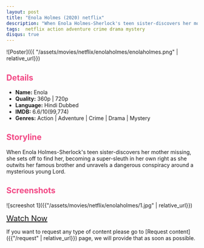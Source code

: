 ```yaml
---
layout: post
title: "Enola Holmes (2020) netflix"
description: "When Enola Holmes-Sherlock's teen sister-discovers her mother missing."
tags:  netflix action adventure crime drama mystery
disqus: true
---
```

<style>
h2{
    color:#F24784;
}
</style>

![Poster]({{ "/assets/movies/netflix/enolaholmes/enolaholmes.png" | relative_url}})

## Details

* **Name:** Enola
* **Quality:** 360p \| 720p
* **Language:** Hindi Dubbed
* **IMDB:** 6.6/10(99,774)
* **Genres:**  Action \| Adventure \| Crime \| Drama \| Mystery

## Storyline

When Enola Holmes-Sherlock's teen sister-discovers her mother missing, she sets off to find her, becoming a super-sleuth in her own right as she outwits her famous brother and unravels a dangerous conspiracy around a mysterious young Lord.

## Screenshots

![screeshot 1]({{"/assets/movies/netflix/enolaholmes/1.jpg" | relative_url}})
<!-- <br>
![screeshot 2]({{"/assets/movies/zee5/enolaholmes/2.jpg" | relative_url}})
<br>
![screeshot 3]({{"/assets/movies/zee5/enolaholmes/3.jpg" | relative_url}})
<br> -->

<a class="btn card_btn" href="{{ '/movies/netflix/enolaholmes' | relative_url}}" style="font-size:20px" target="_blank">Watch Now</a>

If you want to request any type of content please go to [Request content]({{"/request" | relative_url}}) page, we will provide that as soon as possible.
